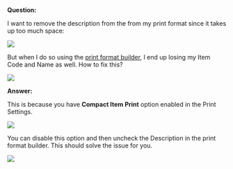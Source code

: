 **Question:**

I want to remove the description from the from my print format since it takes up too much space:

![](https://docs.erpnext.com/files/cDYxb5o.png)

But when I do so using the [print format builder](https://docs.erpnext.com/docs/user/manual/en/setting-up/print/print-format-builder), I end up losing my Item Code and Name as well. How to fix this?

![](https://docs.erpnext.com/files/Fredaow.png)

**Answer:**

This is because you have **Compact Item Print** option enabled in the Print Settings.

![](https://docs.erpnext.com/files/lCGM2tO.png)

You can disable this option and then uncheck the Description in the print format builder. This should solve the issue for you.

![](https://docs.erpnext.com/files/6MI1aNw.png)